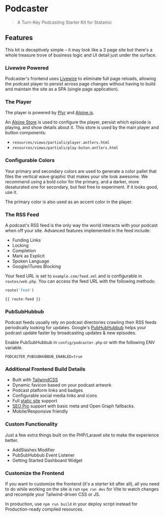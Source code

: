 <!-- statamic:hide -->
# Podcaster
> A Turn-Key Podcasting Starter Kit for Statamic
<!-- /statamic:hide -->

## Features

This kit is deceptively simple – it may look like a 3 page site but there's a whole treasure trove of business logic and UI detail just under the surface.
### Livewire Powered

Podcaster's frontend uses [Livewire](https://livewire.laravel.com.dev/) to eliminate full page reloads, allowing the podcast player to persist across page changes without having to build and maintain the site as a SPA (single page application).

### The Player

The player is powered by [Plyr](https://plyr.io/) and [Alpine.js](https://alpinejs.dev).

An [Alpine Store](https://alpinejs.dev/magics/store) is used to configure the player, persist which episode is playing, and show details about it. This store is used by the main player and button components:

- `resources/views/partials/player.antlers.html`
- `resources/views/partials/play-buton.antlers.html`

### Configurable Colors

Your primary and secondary colors are used to generate a color pallet that files the vertical wave graphic that makes your site look awesome. We recommend using a bold color for the primary, and a darker, more desaturated one for secondary, but feel free to experiment. If it looks good, use it.

The primary color is also used as an accent color in the player.

### The RSS Feed

A podcast's RSS feed is the only way the world interacts with your podcast when off your site. Advanced features implemented in the feed include:

- Funding Links
- Locking
- Completion
- Mark as Explicit
- Spoken Language
- Google/iTunes Blocking

Your feed URL is set to `example.com/feed.xml` and is configurable in `routes/web.php`.  You can access the feed URL with the following methods:

```php
route('feed')
```

```antlers
{{ route:feed }}
```


### PubSubHubbub

Podcast feeds usually rely on podcast directories crawling their
RSS feeds periodically looking for updates. Google's [PubHubHubbub](https://pubsubhubbub.appspot.com) helps your podcast update faster by broadcasting updates & new episodes.

Enable PubSubHubbub in `config/podcaster.php` or with the following ENV variable.

```env
PODCASTER_PUBSUBHUBBUB_ENABLED=true
```

### Additional Frontend Build Details

- Built with [TailwindCSS](https://tailwindcss.com)
- Dynamic favicon based on your podcast artwork
- Podcast platform links and badges
- Configurable social media links and icons
- Full [static site](https://github.com/statamic/ssg) support
- [SEO Pro](https://statamic.com/addons/statamic/seo-pro) support with basic meta and Open Graph fallbacks.
- Mobile/Responsive friendly

### Custom Functionality

Just a few extra things built on the PHP/Laravel site to make the experience better.

- AddSlashes Modifier
- PubSubHubbub Event Listener
- Getting Started Dashboard Widget

### Customize the Frontend

If you want to customize the frontend (it's a _starter_ kit after all), all you need to do while working on the site is run `npm run dev` for Vite to watch changes and recompile your Tailwind-driven CSS or JS.

In production, use `npm run build` in your deploy script instead for Production-ready compiled resources.
